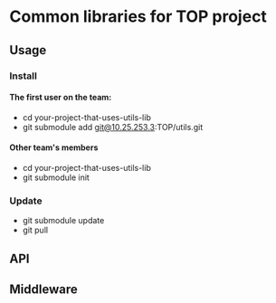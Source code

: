 # Common libraries for TOP project


## Usage

### Install

#### The first user on the team:
* cd your-project-that-uses-utils-lib
* git submodule add git@10.25.253.3:TOP/utils.git

#### Other team's members
* cd your-project-that-uses-utils-lib
* git submodule init 

### Update
* git submodule update
* git pull

## API

## Middleware

